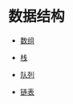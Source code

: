 # 数据结构

* [数组](../dataStructure/数组.md)

* [栈](../dataStructure/栈.md)

* [队列](../dataStructure/队列.md)

* [链表](../dataStructure/链表.md)